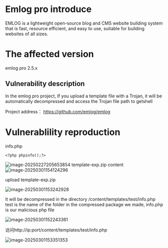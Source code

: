 # Emlog pro introduce

EMLOG is a lightweight open-source blog and CMS website building system that is fast, resource efficient, and easy to use, suitable for building websites of all sizes.

# The affected version

emlog pro 2.5.x

## Vulnerability description

In the emlog pro project, If you upload a template file with a Trojan, it will be automatically decompressed and access the Trojan file path to getshell

Project address： https://github.com/emlog/emlog

# Vulnerablility reproduction

info.php

```
<?php phpinfo();?>
```

![image-20250227205653854](https://cdn.jsdelivr.net/gh/bGl1o/Pictures@img/202502272120239.png)
template-exp.zip content
![image-20250301154124296](https://cdn.jsdelivr.net/gh/bGl1o/Pictures@img/202503011541580.png)

upload template-exp.zip

![image-20250301153242928](https://cdn.jsdelivr.net/gh/bGl1o/Pictures@img/202503011544860.png)

It will be decompressed in the directory  /content/templates/test/info.php test is the name of the folder in the compressed package we made, info.php is our malicious php file

![image-20250301152243361](https://cdn.jsdelivr.net/gh/bGl1o/Pictures@img/202503011534260.png)

访问http://ip:port/content/templates/test/info.php  

![image-20250301153351353](https://cdn.jsdelivr.net/gh/bGl1o/Pictures@img/202503011534240.png)
